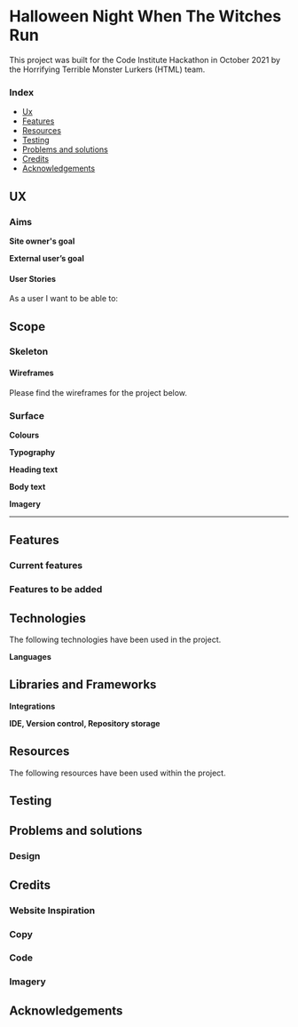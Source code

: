 # Halloween Night When The Witches Run
This project was built for the Code Institute Hackathon in October 2021 by the Horrifying Terrible Monster Lurkers (HTML) team.




### Index

- [Ux](#ux)
- [Features](#features)
- [Resources](#resources)
- [Testing](#testing)
- [Problems and solutions](#problems-and-solutions)
- [Credits](#credits)
- [Acknowledgements](#acknowledgements)




## UX
 
### Aims

**Site owner's goal**


**External user’s goal** 


 
#### User Stories

As a user I want to be able to:



## Scope



### Skeleton



#### Wireframes

Please find the wireframes for the project below. 



### Surface


**Colours**


**Typography**


**Heading text**



**Body text**



**Imagery**


---
## Features

### Current features



### Features to be added





## Technologies 

The following technologies have been used in the project.

**Languages**


## Libraries and Frameworks


**Integrations**


**IDE, Version control, Repository storage**



## Resources

The following resources have been used within the project.



## Testing



## Problems and solutions

### Design 


## Credits


### Website Inspiration


### Copy


### Code


### Imagery



## Acknowledgements
